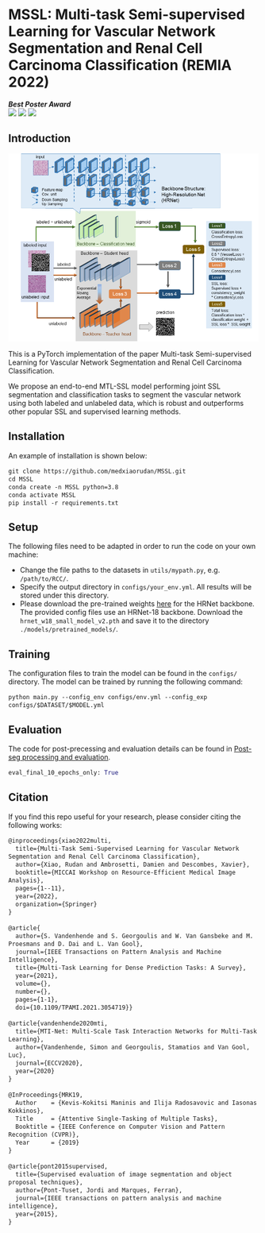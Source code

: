 # MSSL: Multi-task Semi-supervised Learning for Vascular Network Segmentation and Renal Cell Carcinoma Classification (REMIA 2022)
***Best Poster Award*** \
<a href="https://link.springer.com/chapter/10.1007/978-3-031-16876-5_1"><img src="https://img.shields.io/badge/link.springer-10.1007-%23B31B1B"></a>
<a href="https://drive.google.com/file/d/1p42CPRfAgPPuY7_HrS-zVKJeXI88G0jS/view?usp=drive_link"><img src="https://img.shields.io/badge/Poster%20-online-brightgreen"></a>
<a href="https://drive.google.com/file/d/1q-uq_tS11zYJ84V2qT_-MDjccnh7lFmA/view?usp=drive_link"><img src="https://img.shields.io/badge/Presentation%20-online-brightgreen"></a>
<be>

## Introduction
<center>
<img src="https://github.com/medxiaorudan/MSSL/blob/main/images/model.png" width="700" > 
</center>

This is a PyTorch implementation of the paper Multi-task Semi-supervised Learning for Vascular Network Segmentation and Renal Cell Carcinoma Classification.

We propose an end-to-end MTL-SSL model performing joint SSL segmentation and classification tasks to segment the vascular network using both labeled and unlabeled data, which is robust and outperforms other popular SSL and supervised learning methods.   

## Installation
An example of installation is shown below:
```
git clone https://github.com/medxiaorudan/MSSL.git
cd MSSL
conda create -n MSSL python=3.8
conda activate MSSL
pip install -r requirements.txt
```
## Setup 
The following files need to be adapted in order to run the code on your own machine:
- Change the file paths to the datasets in `utils/mypath.py`, e.g. `/path/to/RCC/`.
- Specify the output directory in `configs/your_env.yml`. All results will be stored under this directory.
- Please download the pre-trained weights [here](https://github.com/HRNet/HRNet-Image-Classification) for the HRNet backbone. 
The provided config files use an HRNet-18 backbone. Download the `hrnet_w18_small_model_v2.pth` and save it to the directory `./models/pretrained_models/`.

## Training
The configuration files to train the model can be found in the `configs/` directory. The model can be trained by running the following command:

```shell
python main.py --config_env configs/env.yml --config_exp configs/$DATASET/$MODEL.yml
```

## Evaluation
The code for post-precessing and evaluation details can be found in [Post-seg processing and evaluation](https://github.com/medxiaorudan/RCC-MSSL/blob/main/Post-seg_processing_and_evaluation).

```python
eval_final_10_epochs_only: True
```

## Citation
If you find this repo useful for your research, please consider citing the following works:
```
@inproceedings{xiao2022multi,
  title={Multi-Task Semi-Supervised Learning for Vascular Network Segmentation and Renal Cell Carcinoma Classification},
  author={Xiao, Rudan and Ambrosetti, Damien and Descombes, Xavier},
  booktitle={MICCAI Workshop on Resource-Efficient Medical Image Analysis},
  pages={1--11},
  year={2022},
  organization={Springer}
}

@article{
  author={S. Vandenhende and S. Georgoulis and W. Van Gansbeke and M. Proesmans and D. Dai and L. Van Gool},
  journal={IEEE Transactions on Pattern Analysis and Machine Intelligence}, 
  title={Multi-Task Learning for Dense Prediction Tasks: A Survey}, 
  year={2021},
  volume={},
  number={},
  pages={1-1},
  doi={10.1109/TPAMI.2021.3054719}}

@article{vandenhende2020mti,
  title={MTI-Net: Multi-Scale Task Interaction Networks for Multi-Task Learning},
  author={Vandenhende, Simon and Georgoulis, Stamatios and Van Gool, Luc},
  journal={ECCV2020},
  year={2020}
}

@InProceedings{MRK19,
  Author    = {Kevis-Kokitsi Maninis and Ilija Radosavovic and Iasonas Kokkinos},
  Title     = {Attentive Single-Tasking of Multiple Tasks},
  Booktitle = {IEEE Conference on Computer Vision and Pattern Recognition (CVPR)},
  Year      = {2019}
}

@article{pont2015supervised,
  title={Supervised evaluation of image segmentation and object proposal techniques},
  author={Pont-Tuset, Jordi and Marques, Ferran},
  journal={IEEE transactions on pattern analysis and machine intelligence},
  year={2015},
}
```
